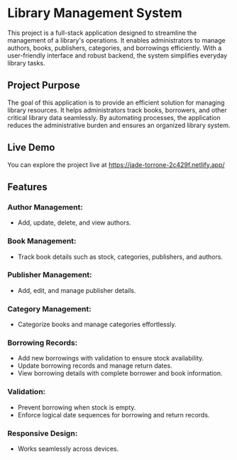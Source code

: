 # Library Management System

This project is a full-stack application designed to streamline the management of a library's operations. It enables administrators to manage authors, books, publishers, categories, and borrowings efficiently. With a user-friendly interface and robust backend, the system simplifies everyday library tasks.

## Project Purpose
The goal of this application is to provide an efficient solution for managing library resources. It helps administrators track books, borrowers, and other critical library data seamlessly. By automating processes, the application reduces the administrative burden and ensures an organized library system.

## Live Demo
You can explore the project live at  https://jade-torrone-2c429f.netlify.app/

## Features

### Author Management:
- Add, update, delete, and view authors.

### Book Management:
- Track book details such as stock, categories, publishers, and authors.

### Publisher Management:
- Add, edit, and manage publisher details.

### Category Management:
- Categorize books and manage categories effortlessly.

### Borrowing Records:
- Add new borrowings with validation to ensure stock availability.
- Update borrowing records and manage return dates.
- View borrowing details with complete borrower and book information.

### Validation:
- Prevent borrowing when stock is empty.
- Enforce logical date sequences for borrowing and return records.

### Responsive Design:
- Works seamlessly across devices.

